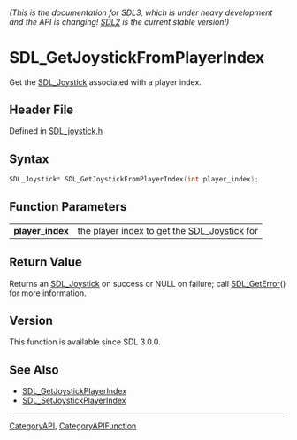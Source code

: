 ###### (This is the documentation for SDL3, which is under heavy development and the API is changing! [SDL2](https://wiki.libsdl.org/SDL2/) is the current stable version!)
# SDL_GetJoystickFromPlayerIndex

Get the [SDL_Joystick](SDL_Joystick) associated with a player index.

## Header File

Defined in [SDL_joystick.h](https://github.com/libsdl-org/SDL/blob/main/include/SDL3/SDL_joystick.h)

## Syntax

```c
SDL_Joystick* SDL_GetJoystickFromPlayerIndex(int player_index);

```

## Function Parameters

|                      |                                                              |
| -------------------- | ------------------------------------------------------------ |
| **player_index**     | the player index to get the [SDL_Joystick](SDL_Joystick) for |

## Return Value

Returns an [SDL_Joystick](SDL_Joystick) on success or NULL on failure; call
[SDL_GetError](SDL_GetError)() for more information.

## Version

This function is available since SDL 3.0.0.

## See Also

* [SDL_GetJoystickPlayerIndex](SDL_GetJoystickPlayerIndex)
* [SDL_SetJoystickPlayerIndex](SDL_SetJoystickPlayerIndex)

----
[CategoryAPI](CategoryAPI), [CategoryAPIFunction](CategoryAPIFunction)

